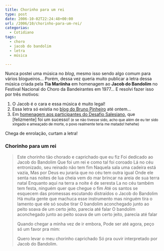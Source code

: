 ```yaml
---
title: Chorinho para um rei
type: post
date: 2006-10-02T22:24:48+00:00
url: /2006/10/chorinho-para-um-rei/
categorias:
  - Cotidiano
tags:
  - choro
  - jacob do bandolim
  - letra
  - música

---
```

Nunca postei uma música no _blog_, mesmo isso sendo algo comum para vários blogueiros… Porém, dessa vez queria muito publicar a letra dessa música criada pela **Tia Mariinha** em homenagem ao **Jacob do Bandolim** no Festival Nacional do Choro da Bandeirantes em 1977… E resolvi fazer isso por três motivos:

  1. O Jacob é o cara e essa música é muito legal!
  2. Essa letra só existia no [blog do Bruno Pinheiro][1] até ontem…
  3. Em [homenagem aos participantes do Desafio Salesiano][2], que [felizmente] foi um sucesso! <small>(e se não tivesse sido, acho que além de eu ter sido xingado e ameaçado de morte, o povo realmente teria me matado! hehehe)</small>

Chega de enrolação, curtam a letra!

### Chorinho para um rei

> Este chorinho tão chorado e caprichado que eu fiz
> Foi dedicado ao Jacob do Bandolim
> Que foi um rei e como tal foi coroado
> Lá no céu entronizado, seu reinado não tem fim
> Naquela sala uma cadeira está vazia,
> Mas por Deus eu juraria
> que no céu tem outra igual
> Onde ele senta nas noites de lua cheia
> vem do mar brincar na areia de sua terra natal
> Enquanto aqui na terra a noite é de seresta
> La no céu também tem festa, ninguém quer que chegue o fim
> Até os santos se esquecem das promessas
> escutando distraídos o Jacob do Bandolim
> Há muita gente que machuca esse instrumento
> mas ninguém tira o lamento que ele só soube tirar
> O bandolim aconchegado junto ao peito
> soava de um certo jeito, parecia até falar
> O bandolim aconchegado junto ao peito
> soava de um certo jeito, parecia até falar
>
> Quando chegar a minha vez de ir embora,
> Pode ser até agora, peço só um favor pra mim:
>
> Quero levar o meu chorinho caprichado
> Só pra ouvir interpretado por Jacob do Bandolim.

 [1]: http://brunopinheiro.com.br/blog/2004_07_01_archive.php
 [2]: http://desafiosalesiano.com/gabarito#95


